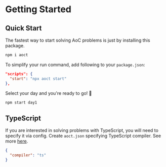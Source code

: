 # Getting Started

## Quick Start

The fastest way to start solving AoC problems is just by installing this package.

```sh
npm i aoct
```

To simplify your run command, add following to your `package.json`:

```json
"scripts": {
  "start": "npx aoct start"
},
```

Select your day and you're ready to go! 🎉

```sh
npm start day1
```

## TypeScript

If you are interested in solving problems with TypeScript, you will need to specify it via config. Create `aoct.json` specifying TypeScript compiler. See more [here](config/).

```json
{
  "compiler": "ts"
}
```
